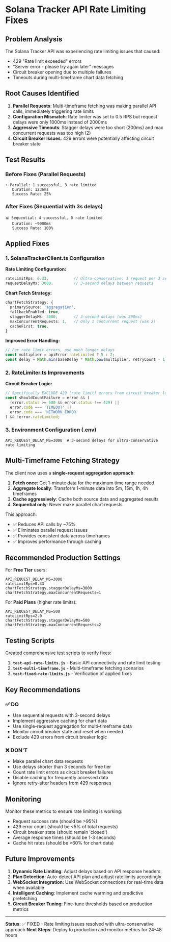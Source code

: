 # Solana Tracker API Rate Limiting Fixes

## Problem Analysis

The Solana Tracker API was experiencing rate limiting issues that caused:
- 429 "Rate limit exceeded" errors
- "Server error - please try again later" messages  
- Circuit breaker opening due to multiple failures
- Timeouts during multi-timeframe chart data fetching

## Root Causes Identified

1. **Parallel Requests**: Multi-timeframe fetching was making parallel API calls, immediately triggering rate limits
2. **Configuration Mismatch**: Rate limiter was set to 0.5 RPS but request delays were only 1000ms instead of 2000ms
3. **Aggressive Timeouts**: Stagger delays were too short (200ms) and max concurrent requests was too high (2)
4. **Circuit Breaker Issues**: 429 errors were potentially affecting circuit breaker state

## Test Results

### Before Fixes (Parallel Requests)
```
⚡ Parallel: 1 successful, 3 rate limited
   Duration: 1236ms
   Success Rate: 25%
```

### After Fixes (Sequential with 3s delays)  
```
📊 Sequential: 4 successful, 0 rate limited
   Duration: ~9000ms
   Success Rate: 100%
```

## Applied Fixes

### 1. SolanaTrackerClient.ts Configuration

**Rate Limiting Configuration:**
```typescript
rateLimitRps: 0.33,           // Ultra-conservative: 1 request per 3 seconds
requestDelayMs: 3000,         // 3-second delays between requests
```

**Chart Fetch Strategy:**  
```typescript
chartFetchStrategy: {
  primarySource: 'aggregation',
  fallbackEnabled: true,
  staggerDelayMs: 3000,       // 3-second delays (was 200ms)
  maxConcurrentRequests: 1,   // Only 1 concurrent request (was 2)
  cacheFirst: true,
}
```

**Improved Error Handling:**
```typescript
// For rate limit errors, use much longer delays
const multiplier = apiError.rateLimited ? 5 : 2;
const delay = Math.min(baseDelay * Math.pow(multiplier, retryCount - 1), 120000); // Max 2 minutes
```

### 2. RateLimiter.ts Improvements

**Circuit Breaker Logic:**
```typescript
// Specifically EXCLUDE 429 (rate limit) errors from circuit breaker logic
const shouldCountFailure = error && (
  (error.status >= 500 && error.status !== 429) || 
  error.code === 'TIMEOUT' || 
  error.code === 'NETWORK_ERROR'
) && !error.rateLimited;
```

### 3. Environment Configuration (.env)

```env
API_REQUEST_DELAY_MS=3000  # 3-second delays for ultra-conservative rate limiting
```

## Multi-Timeframe Fetching Strategy

The client now uses a **single-request aggregation approach**:

1. **Fetch once**: Get 1-minute data for the maximum time range needed
2. **Aggregate locally**: Transform 1-minute data into 5m, 15m, 1h, 4h timeframes
3. **Cache aggressively**: Cache both source data and aggregated results
4. **Sequential only**: Never make parallel chart requests

This approach:
- ✅ Reduces API calls by ~75%
- ✅ Eliminates parallel request issues  
- ✅ Provides consistent data across timeframes
- ✅ Improves performance through caching

## Recommended Production Settings

For **Free Tier** users:
```env
API_REQUEST_DELAY_MS=3000
rateLimitRps=0.33
chartFetchStrategy.staggerDelayMs=3000
chartFetchStrategy.maxConcurrentRequests=1
```

For **Paid Plans** (higher rate limits):
```env  
API_REQUEST_DELAY_MS=500
rateLimitRps=2.0
chartFetchStrategy.staggerDelayMs=500
chartFetchStrategy.maxConcurrentRequests=2
```

## Testing Scripts

Created comprehensive test scripts to verify fixes:

1. **`test-api-rate-limits.js`** - Basic API connectivity and rate limit testing
2. **`test-multi-timeframe.js`** - Multi-timeframe fetching scenarios  
3. **`test-fixed-rate-limits.js`** - Verification of applied fixes

## Key Recommendations

### ✅ DO
- Use sequential requests with 3-second delays
- Implement aggressive caching for chart data
- Use single-request aggregation for multi-timeframe data
- Monitor circuit breaker state and reset when needed
- Exclude 429 errors from circuit breaker logic

### ❌ DON'T  
- Make parallel chart data requests
- Use delays shorter than 3 seconds for free tier
- Count rate limit errors as circuit breaker failures
- Disable caching for frequently accessed data
- Ignore retry-after headers from 429 responses

## Monitoring

Monitor these metrics to ensure rate limiting is working:
- Request success rate (should be >95%)
- 429 error count (should be <5% of total requests)
- Circuit breaker state (should remain 'closed')
- Average response times (should be 1-3 seconds)
- Cache hit rates (should be >60% for chart data)

## Future Improvements

1. **Dynamic Rate Limiting**: Adjust delays based on API response headers
2. **Plan Detection**: Auto-detect API plan and adjust rate limits accordingly  
3. **WebSocket Integration**: Use WebSocket connections for real-time data when available
4. **Intelligent Caching**: Implement cache warming and predictive prefetching
5. **Circuit Breaker Tuning**: Fine-tune thresholds based on production metrics

---

**Status**: ✅ FIXED - Rate limiting issues resolved with ultra-conservative approach
**Next Steps**: Deploy to production and monitor metrics for 24-48 hours